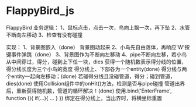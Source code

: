 # FlappyBird_js
FlappyBird 业务逻辑：
1、鼠标点击，点击一次，鸟向上飘一次，再下坠
2、水管不断向左移动
3、检查有没有碰撞

实现：
1、背景图嵌入（done）
	背景图动起来
2、小鸟先自由落体，再响应'W'按键事件弹跳（done）
3、背景图作为不断向左移动
4、pipe不断向左移，若小鸟从中间穿过，得分，碰到上下任一块，dies
	获得一个随机数表示得分线的位置，得分线长度为三个小鸟的宽度
	得分线上、下部各为一个entity(done)
	得分线与两个entity一起向左移动；(done)
	若碰得分线且没碰管道，得分；碰到管道，dies(done)
		使用Collision组件中的onHit()方法，检测是否与pipe碰撞
	管道出界后，重新获得随机数，管道的循环解决！(done)
		使用.bind('EnterFrame', function (){
			if(...){
			...
		}
		})
		绑定在得分线上，当出界时，将横坐标重置
